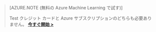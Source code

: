 >[AZURE.NOTE (無料の Azure Machine Learning で試す)]
>
>Test クレジット カードと Azure サブスクリプションのどちらも必要ありません。 <a href="https://studio.azureml.net/?selectAccess=true&o=2" target="_blank">**今すぐ開始 >**</a>
